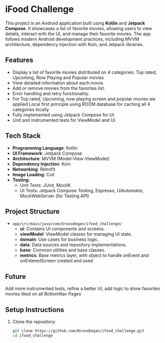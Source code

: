 # iFood Challenge

This project is an Android application built using **Kotlin** and **Jetpack Compose**. It showcases a list of favorite movies, allowing users to view details, interact with the UI, and manage their favorite movies. The app follows modern Android development practices, including MVVM architecture, dependency injection with Koin, and Jetpack libraries.

## Features

- Display a list of favorite movies distributed on 4 categories: Top rated, Upcoming, Now Playing and Popular movies
- View detailed information about each movie.
- Add or remove movies from the favorites list.
- Error handling and retry functionality.
- For Top rated, Upcoming, now playing screen and popular movies we applied Local first principle using ROOM database for caching all 4 categories locally
- Fully implemented using Jetpack Compose for UI.
- Unit and instrumented tests for ViewModel and UI.

## Tech Stack

- **Programming Language**: Kotlin
- **UI Framework**: Jetpack Compose
- **Architecture**: MVVM (Model-View-ViewModel)
- **Dependency Injection**: Koin
- **Networking**: Retrofit
- **Image Loading**: Coil
- **Testing**:
  - Unit Tests: JUnit, MockK
  - UI Tests: Jetpack Compose Testing, Espresso, UiAutomator, MockWebServer (for Testing API)

## Project Structure

- `app/src/main/java/com/brunodegan/ifood_challenge/`
  - **ui**: Contains UI components and screens.
  - **viewModel**: ViewModel classes for managing UI state.
  - **domain**: Use cases for business logic.
  - **data**: Data sources and repository implementations.
  - **base**: Common utilities and base classes.
  - **metrics**: Base metrics layer, with object to handle onEvent and onEnteredScreen created and used
 
## Future

  Add more instrumented tests, refine a better UI, add logic to show favorites movies liked on all BottomNav Pages 

## Setup Instructions

1. Clone the repository:
   ```bash
   git clone https://github.com/BrunoDegan/ifood_challenge.git
   cd ifood_challenge
